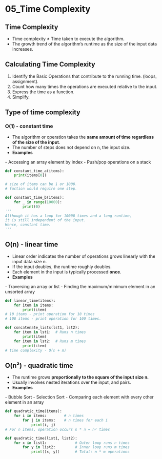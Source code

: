 # 05_Time Complexity

## Time Complexity

- Time complexity ≠ Time taken to execute the algorithm.
- The growth trend of the algorithm’s runtime as the size of the input data increases.

## Calculating Time Complexity

1. Identify the Basic Operations that contribute to the running time. (loops, assignment).
2. Count how many times the operations are executed relative to the input.
3. Express the time as a function.
4. Simplify.

## Type of time complexity

### O(1) - constant time

- The algorithm or operation takes the **same amount of time regardless of the size of the input**.
- The number of steps does not depend on n, the input size.
- **Examples**

<aside>
- Accessing an array element by index
- Push/pop operations on a stack

</aside>

```python
def constant_time_a(items):
	print(items[0])

# size of items can be 1 or 1000.
# fuction would require one step.
```

```python
def constant_time_b(items):
	for _ in range(10000):
		print(0)
'''
Although it has a loop for 10000 times and a long runtime,
it is still independent of the input. 
Hence, constant time.
'''
```

## O(n) - linear time

- Linear order indicates the number of operations grows linearly with the input data size n.
- If the input doubles, the runtime roughly doubles.
- Each element in the input is typically processed **once**.
- **Examples**

<aside>
- Traversing an array or list
- Finding the maximum/minimum element in an unsorted array

</aside>

```python
def linear_time(items):
	for item in items:
		print(item)
# 10 items - print operation for 10 times
# 100 items - print operation for 100 times.
```

```python
def concatenate_lists(lst1, lst2):
    for item in lst1:  # Runs n times
        print(item)
    for item in lst2:  # Runs m times
        print(item)
# time complexity - O(n + m)
```

## O(n²) - quadratic time

- The runtime grows **proportionally to the square of the input size n.**
- Usually involves nested iterations over the input, and pairs.
- **Examples**

<aside>
- Bubble Sort
- Selection Sort
- Comparing each element with every other element in an array

</aside>

```python
def quadratic_time(items):
    for i in items:        # n times
        for j in items:    # n times for each i
            print(i, j)    
# For n items, operation occurs n * n = n² times
```

```python
def quadratic_time(list1, list2):
    for x in list1:             # Outer loop runs n times
        for y in list2:         # Inner loop runs m times
            print((x, y))       # Total: n * m operations
```